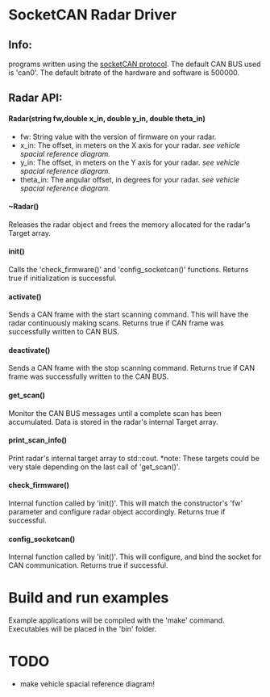 # SocketCAN Radar Driver

## Info:
  programs written using the [socketCAN protocol](https://en.wikipedia.org/wiki/SocketCAN).  The default CAN BUS used is 'can0'.  The default bitrate of the hardware  and software is 500000.   


## Radar API:

#### Radar(string fw,double x_in, double y_in, double theta_in)
- fw:   String value with the version of firmware on your radar.
- x_in: The offset, in meters on the X axis for your radar.  *see vehicle spacial reference diagram.*
- y_in: The offset, in meters on the Y axis for your radar.  *see vehicle spacial reference diagram.*
- theta_in: The angular offset, in degrees for your radar. *see vehicle spacial reference diagram.*

#### ~Radar()
Releases the radar object and frees the memory allocated for the radar's Target array.

#### init()
Calls the 'check_firmware()' and 'config_socketcan()' functions.  Returns true if initialization is successful.

#### activate()
Sends a CAN frame with the start scanning command.  This will have the radar continuously making scans.  Returns true if CAN frame was successfully written to CAN BUS.

#### deactivate()
Sends a CAN frame with the stop scanning command.  Returns true if CAN frame was successfully written to the CAN BUS.

#### get_scan()
Monitor the CAN BUS messages until a complete scan has been accumulated.  Data is stored in the radar's internal Target array.

#### print_scan_info()
Print radar's internal target array to std::cout.  *note:  These targets could be very stale depending on the last call of 'get_scan()'.

#### check_firmware()
Internal function called by 'init()'.  This will match the constructor's 'fw' parameter and configure radar object accordingly.  Returns true if successful.

#### config_socketcan()
Internal function called by 'init()'.  This will configure, and bind the socket for CAN communication.  Returns true if successful.

# Build and run examples
Example applications will be compiled with the 'make' command.  Executables will be placed in the 'bin' folder.


# TODO
- make vehicle spacial reference diagram!



